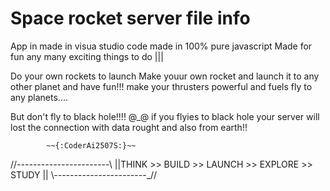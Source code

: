 # Space rocket server file info
App in made in visua studio code 
made in 100% pure javascript
Made for fun any many exciting things to do |||

Do your own rockets to launch
Make youur own rocket and launch it to any other planet and have fun!!!
make your thrusters powerful and fuels 
fly to any planets....

But don't fly to black hole!!!! @_@
if you flyies to black hole your server will lost the
connection with data rought and also from earth!!

            ~~{:CoderAi2507S:}~~
//-_-_-_-_-_-_-_-_-_-_-_-_-_-_-_-_-_-_-_-_-_-_-\\
||THINK >> BUILD >> LAUNCH >> EXPLORE >> STUDY  ||
\\-_-_-_-_-_-_-_-_-_-_-_-_-_-_-_-_-_-_-_-_-_-_-_//